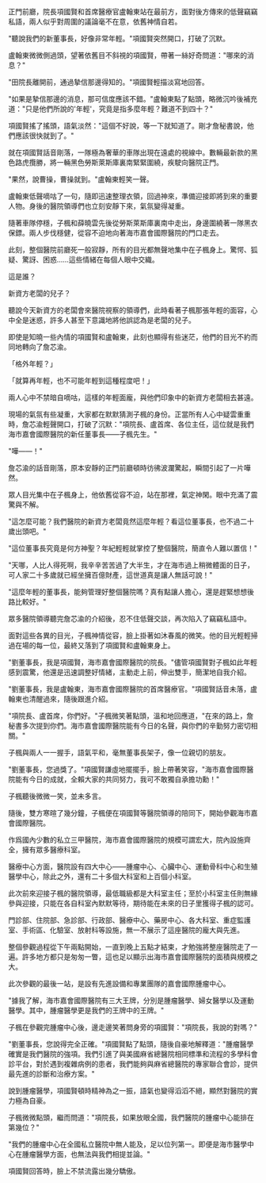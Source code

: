正門前廳，院長項國賢和首席醫療官盧翰東站在最前方，面對後方傳來的低聲竊竊私語，兩人似乎對周圍的議論毫不在意，依舊神情自若。

"聽說我們的新董事長，好像非常年輕。"項國賢突然開口，打破了沉默。

盧翰東微微側過頭，望著依舊目不斜視的項國賢，帶著一絲好奇問道："哪來的消息？"

"田院長離開前，通過摯信那邊得知的。"項國賢輕描淡寫地回答。

"如果是摯信那邊的消息，那可信度應該不錯。"盧翰東點了點頭，略微沉吟後補充道："只是他們所說的'年輕'，究竟是指多麼年輕？難道不到四十？"

項國賢搖了搖頭，語氣淡然："這個不好說，等一下就知道了。剛才詹秘書說，他們應該很快就到了。"

就在項國賢話音剛落，一隊極為奢華的車隊出現在遠處的視線中。數輛最新款的黑色路虎攬勝，將一輛黑色勞斯萊斯庫裏南緊緊圍繞，疾駛向醫院正門。

"果然，說曹操，曹操就到。"盧翰東輕笑一聲。

盧翰東低聲嘀咕了一句，隨即迅速整理衣領，回過神來，準備迎接即將到來的重要人物。身後的醫院領導們也立刻安靜下來，氣氛變得凝重。

隨著車隊停穩，子楓和薛曉雲先後從勞斯萊斯庫裏南中走出，身邊圍繞著一隊黑衣保鏢。兩人步伐穩健，從容不迫地向著海市嘉會國際醫院的門口走去。

此刻，整個醫院前廳死一般寂靜，所有的目光都無聲地集中在子楓身上。驚愕、狐疑、驚訝、困惑……這些情緒在每個人眼中交織。

這是誰？  

新資方老闆的兒子？  

聽說今天新資方的老闆會來醫院視察的領導們，此時看著子楓那張年輕的面容，心中全是迷惑，許多人甚至下意識地將他誤認為是老闆的兒子。

即使是知曉一些內情的項國賢和盧翰東，此刻也顯得有些迷茫，他們的目光不約而同地轉向了詹芯渝。

「格外年輕？」  

「就算再年輕，也不可能年輕到這種程度吧！」  

兩人心中不禁暗自嘀咕，這樣的年輕面龐，與他們印象中的新資方老闆相去甚遠。

現場的氣氛有些凝重，大家都在默默猜測子楓的身份。正當所有人心中疑雲重重時，詹芯渝輕聲開口，打破了沉默："項院長、盧首席、各位主任，這位就是我們海市嘉會國際醫院的新任董事長——子楓先生。"

"嘩——！"

詹芯渝的話音剛落，原本安靜的正門前廳頓時彷彿波瀾驚起，瞬間引起了一片嘩然。

眾人目光集中在子楓身上，他依舊從容不迫，站在那裡，氣定神閑。眼中充滿了震驚與不解。

"這怎麼可能？我們醫院的新資方老闆竟然這麼年輕？看這位董事長，也不過二十歲出頭吧。"

"這位董事長究竟是何方神聖？年紀輕輕就掌控了整個醫院，簡直令人難以置信！"

"天哪，人比人得死啊，我辛辛苦苦過了大半生，才在海市過上稍微體面的日子，可人家二十多歲就已經坐擁百億財產，這世道真是讓人無話可說！"

"這麼年輕的董事長，能夠管理好整個醫院嗎？真有點讓人擔心，還是趕緊想想後路比較好。"

眾多醫院領導聽完詹芯渝的介紹後，忍不住低聲交談，再次陷入了竊竊私語中。

面對這些各異的目光，子楓神情從容，臉上掛著如沐春風的微笑。他的目光輕輕掃過在場的每一位，最終又落到了項國賢和盧翰東身上。

"劉董事長，我是項國賢，海市嘉會國際醫院的院長。"儘管項國賢對子楓如此年輕感到震驚，他還是迅速調整好情緒，主動走上前，伸出雙手，簡潔地自我介紹。

"劉董事長，我是盧翰東，海市嘉會國際醫院的首席醫療官。"項國賢話音未落，盧翰東也清醒過來，隨後跟進介紹。

"項院長、盧首席，你們好。"子楓微笑著點頭，溫和地回應道，"在來的路上，詹秘書多次提到你們。海市嘉會國際醫院能有今日的名聲，與你們的辛勤努力密切相關。"

子楓與兩人一一握手，語氣平和，毫無董事長架子，像一位親切的朋友。

"劉董事長，您過獎了。"項國賢謙虛地擺擺手，臉上帶著笑容，"海市嘉會國際醫院能有今日的成就，全賴大家的共同努力，我可不敢獨自承擔功勳！"

子楓聽後微微一笑，並未多言。

隨後，雙方寒暄了幾分鐘，子楓便在項國賢等醫院領導的陪同下，開始參觀海市嘉會國際醫院。

作爲國內少數的私立三甲醫院，海市嘉會國際醫院的規模可謂宏大，院內設施齊全，擁有眾多醫療科室。

醫療中心方面，醫院設有四大中心——腫瘤中心、心臟中心、運動骨科中心和生殖醫學中心，除此之外，還有二十多個大科室和上百個小科室。

此次前來迎接子楓的醫院領導，最低職級都是大科室主任；至於小科室主任則無緣參與迎接，只能在各自科室內默默等待，期待能在未來的日子里獲得子楓的認可。

門診部、住院部、急診部、行政部、醫療中心、藥房中心、各大科室、重症監護室、手術區、化驗室、放射科等設施，無一不展示了這座醫院的龐大與先進。

整個參觀過程從下午兩點開始，一直到晚上五點才結束，才勉強將整座醫院走了一遍。許多地方都只是匆匆一瞥，這也足以顯示出海市嘉會國際醫院的面積與規模之大。

此次參觀的最後一站，是設有先進設備和專業團隊的嘉會國際腫瘤中心。

"據我了解，海市嘉會國際醫院有三大王牌，分別是腫瘤醫學、婦女醫學以及運動醫學。其中，腫瘤醫學更是我們的王牌中的王牌。" 

子楓在參觀完腫瘤中心後，邊走邊笑著問身旁的項國賢："項院長，我說的對嗎？"

"劉董事長，您說得完全正確。"項國賢點了點頭，隨後自豪地解釋道："腫瘤醫學確實是我們醫院的強項。我們引進了與美國麻省總醫院相同標準和流程的多學科會診平台，對於遇到複雜病例的患者，我們能夠與麻省總醫院的專家聯合會診，提供最先進的診斷和治療方案。"

說到腫瘤醫學，項國賢頓時精神為之一振，語氣也變得滔滔不絕，顯然對醫院的實力極為自豪。

子楓微微點頭，繼而問道："項院長，如果放眼全國，我們醫院的腫瘤中心能排在第幾位？"

"我們的腫瘤中心在全國私立醫院中無人能及，足以位列第一。即便是海市醫學中心在腫瘤醫學方面，也無法與我們相提並論。" 

項國賢回答時，臉上不禁流露出幾分驕傲。
